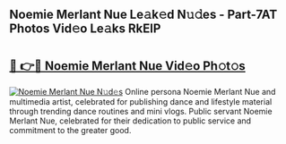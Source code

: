 ## Noemie Merlant Nue Le𝚊k𝚎d N𝚞𝚍es - Part-7AT Photos Vid𝚎o Le𝚊ks RkElP

# <h2><a href="http://fbaj5h2.evod.top/?m=Noemie+Merlant+Nue">🔗 👉🔴 Noemie Merlant Nue Vid𝚎o Ph𝚘t𝚘s</a></h2>

[![Noemie Merlant Nue N𝚞d𝚎s](https://i.imgur.com/8V9OHl7.gif)](http://fbaj5h2.evod.top/?m=Noemie+Merlant+Nue)
Online persona Noemie Merlant Nue and multimedia artist, celebrated for publishing dance and lifestyle material through trending dance routines and mini vlogs. Public servant Noemie Merlant Nue, celebrated for their dedication to public service and commitment to the greater good. 
